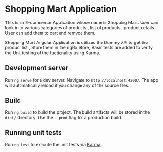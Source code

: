 # Shopping Mart Application

This is an E-commerce Application whose name is Shopping Mart. User can look in to various categories of products , list of products , product details. User can add them to cart and remvoe them.

Shopping Mart Angular Application is utilizes the Dummy APi to get the product list , Store them in the ngRx Store, Basic tests are added to verify the Unit testing of the fuctionality using Karma. 
## Development server

Run `ng serve` for a dev server. Navigate to `http://localhost:4200/`. The app will automatically reload if you change any of the source files.

## Build

Run `ng build` to build the project. The build artifacts will be stored in the `dist/` directory. Use the `--prod` flag for a production build.

## Running unit tests

Run `ng test` to execute the unit tests via [Karma](https://karma-runner.github.io).